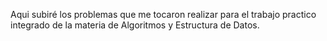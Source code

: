 Aqui subiré los problemas que me tocaron realizar para el trabajo practico integrado de la materia de Algoritmos y Estructura de Datos.
